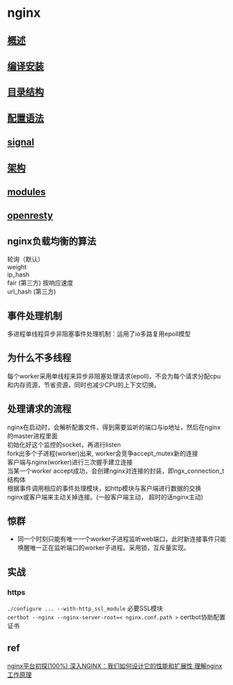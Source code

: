 # nginx

## [ 概述 ](nginx-overview.md)

## [ 编译安装 ](nginx-compile.md)

## [ 目录结构 ](nginx-file.md)

## [ 配置语法 ](nginx-configGrammer.md)

## [ signal ](nginx-signal.md) 

## [ 架构 ](nginx-arch.md)

## [ modules ](nginx-modules.md)

## [ openresty ](nginx-openresty.md)

## nginx负载均衡的算法
轮询（默认）  
weight  
ip_hash  
fair (第三方) 按响应速度  
url_hash (第三方)  

## 事件处理机制
多进程单线程异步非阻塞事件处理机制：运用了io多路复用epoll模型

## 为什么不多线程
每个worker采用单线程来异步非阻塞处理请求(epoll)，不会为每个请求分配cpu和内存资源，节省资源，同时也减少CPU的上下文切换。

## 处理请求的流程
nginx在启动时，会解析配置文件，得到需要监听的端口与ip地址，然后在nginx的master进程里面  
初始化好这个监控的socket，再进行listen  
fork出多个子进程(worker)出来,  worker会竞争accept_mutex新的连接  
客户端与nginx(worker)进行三次握手建立连接  
当某一个worker accept成功，会创建nginx对连接的封装，即ngx_connection_t结构体  
根据事件调用相应的事件处理模块，如http模块与客户端进行数据的交换  
nginx或客户端来主动关掉连接。(一般客户端主动， 超时的话nginx主动)  

## 惊群
- 同一个时刻只能有唯一一个worker子进程监听web端口，此时新连接事件只能唤醒唯一正在监听端口的worker子进程。采用锁，互斥量实现。

## 实战
### https
`./configure ... --with-http_ssl_module` 必要SSL模块  
`certbot --nginx --nginx-server-root=< nginx.conf.path >` certbot协助配置证书  

## ref
[ nginx平台初探(100%) ](http://tengine.taobao.org/book/chapter_02.html#nginx)
[ 深入NGINX：我们如何设计它的性能和扩展性 ](https://www.cnblogs.com/chenjfblog/p/8715580.html)
[ 理解nginx工作原理 ](https://www.jianshu.com/p/6215e5d24553)